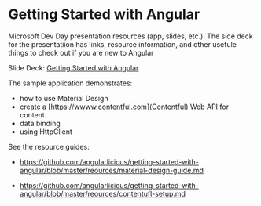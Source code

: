 # Getting Started with Angular

Microsoft Dev Day presentation resources (app, slides, etc.). The side deck for the presentatiion has links, resource information, and other usefule things to check out if you are new to Angular

Slide Deck: [Getting Started with Angular](https://github.com/angularlicious/getting-started-with-angular/blob/master/slides/Getting%20Started%20With%20Angular.pdf)

The sample application demonstrates: 

* how to use Material Design
* create a [https://wwww.contentful.com](Contentful) Web API for content.
* data binding
* using HttpClient

See the resource guides:

* https://github.com/angularlicious/getting-started-with-angular/blob/master/reources/material-design-guide.md

* https://github.com/angularlicious/getting-started-with-angular/blob/master/reources/contentufl-setup.md